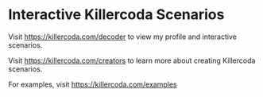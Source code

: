 # Interactive Killercoda Scenarios

<!--
   -[![alt](http://shields.killercoda.com/killercoda/decoder/count.svg)](https://killercoda.com/decoder "Get your profile on Katacoda.com")
-->

Visit <https://killercoda.com/decoder> to view my profile and interactive scenarios.

<!--
   -[![alt](http://shields.katacoda.com/katacoda/decoder/count.svg)](https://killercoda.com/decoder "Get your profile on Katacoda.com")
-->

Visit <https://killercoda.com/creators> to learn more about creating Killercoda scenarios.

For examples, visit <https://killercoda.com/examples>

